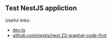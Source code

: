 ## Test NestJS appliction

Useful links:

- [dev.to](https://dev.to/lotfi/three-in-one-code-first-nestjs-graphql-mongoose-30ie)
- [github.com/nestjs/nest 23-graphql-code-first](https://github.com/nestjs/nest/tree/master/sample/23-graphql-code-first)
